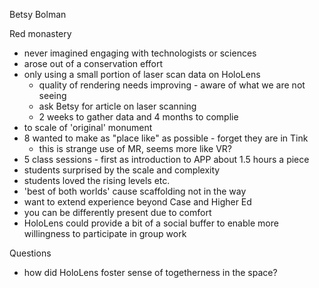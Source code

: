 Betsy Bolman

Red monastery

* never imagined engaging with technologists or sciences
* arose out of a conservation effort
* only using a small portion of laser scan data on HoloLens
  * quality of rendering needs improving - aware of what we are not seeing
  * ask Betsy for article on laser scanning
  * 2 weeks to gather data and 4 months to complie 
* to scale of 'original' monument
* 8 wanted to make as "place like" as possible - forget they are in Tink
  * this is strange use of MR, seems more like VR?
* 5 class sessions - first as introduction to APP about 1.5 hours a piece
* students surprised by the scale and complexity
* students loved the rising levels etc. 
* 'best of both worlds' cause scaffolding not in the way
* want to extend experience beyond Case and Higher Ed
* you can be differently present due to comfort
* HoloLens could provide a bit of a social buffer to enable more willingness to participate in group work

Questions
* how did HoloLens foster sense of togetherness in the space?
